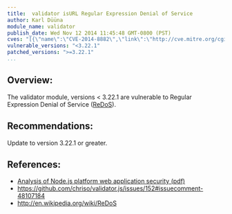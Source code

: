 ```yaml
---
title:  validator isURL Regular Expression Denial of Service
author: Karl Düüna
module_name: validator
publish_date: Wed Nov 12 2014 11:45:48 GMT-0800 (PST)
cves: "[{\"name\":\"CVE-2014-8882\",\"link\":\"http://cve.mitre.org/cgi-bin/cvename.cgi?name=CVE-2014-8882\"}]"
vulnerable_versions: "<3.22.1"
patched_versions: ">=3.22.1"
...
```


## Overview:

The validator module, versions < 3.22.1 are vulnerable to Regular Expression Denial of Service ([ReDoS](http://en.wikipedia.org/wiki/ReDoS)).


## Recommendations:

Update to version 3.22.1 or greater.

## References:
- [Analysis of Node.js platform web application security (pdf)](http://lab.cs.ttu.ee/dl93)
- https://github.com/chriso/validator.js/issues/152#issuecomment-48107184
- http://en.wikipedia.org/wiki/ReDoS
